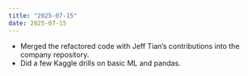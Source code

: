 ```yaml
---
title: "2025-07-15"
date: 2025-07-15
---
```

 - Merged the refactored code with Jeff Tian’s contributions into the company repository.
 - Did a few Kaggle drills on basic ML and pandas.